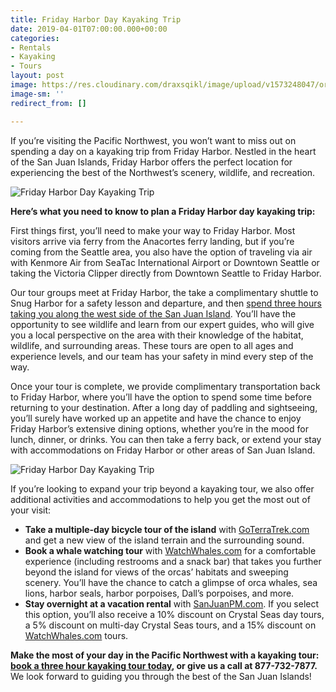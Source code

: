 ```yaml
---
title: Friday Harbor Day Kayaking Trip
date: 2019-04-01T07:00:00.000+00:00
categories:
- Rentals
- Kayaking
- Tours
layout: post
image: https://res.cloudinary.com/draxsqikl/image/upload/v1573248047/orca-territory-1_wvqgpa.jpg
image-sm: ''
redirect_from: []

---
```

If you’re visiting the Pacific Northwest, you won’t want to miss out on spending a day on a kayaking trip from Friday Harbor. Nestled in the heart of the San Juan Islands, Friday Harbor offers the perfect location for experiencing the best of the Northwest’s scenery, wildlife, and recreation.

![Friday Harbor Day Kayaking Trip]({{site.baseurl}}/uploads/0019.jpg "Friday Harbor Day Kayaking Trip")

**Here’s what you need to know to plan a Friday Harbor day kayaking trip:**

First things first, you’ll need to make your way to Friday Harbor. Most visitors arrive via ferry from the Anacortes ferry landing, but if you’re coming from the Seattle area, you also have the option of traveling via air with Kenmore Air from SeaTac International Airport or Downtown Seattle or taking the Victoria Clipper directly from Downtown Seattle to Friday Harbor.

Our tour groups meet at Friday Harbor, the take a complimentary shuttle to Snug Harbor for a safety lesson and departure, and then [spend three hours taking you along the west side of the San Juan Island](https://www.crystalseas.com/cs-sj-tour-3hour.htm). You’ll have the opportunity to see wildlife and learn from our expert guides, who will give you a local perspective on the area with their knowledge of the habitat, wildlife, and surrounding areas. These tours are open to all ages and experience levels, and our team has your safety in mind every step of the way.

Once your tour is complete, we provide complimentary transportation back to Friday Harbor, where you’ll have the option to spend some time before returning to your destination. After a long day of paddling and sightseeing, you’ll surely have worked up an appetite and have the chance to enjoy Friday Harbor’s extensive dining options, whether you’re in the mood for lunch, dinner, or drinks. You can then take a ferry back, or extend your stay with accommodations on Friday Harbor or other areas of San Juan Island.

![Friday Harbor Day Kayaking Trip]({{site.baseurl}}/uploads/0030.jpg "Friday Harbor Day Kayaking Trip")

If you’re looking to expand your trip beyond a kayaking tour, we also offer additional activities and accommodations to help you get the most out of your visit:

* **Take a multiple-day bicycle tour of the island** with [GoTerraTrek.com](https://www.goterratrek.com/) and get a new view of the island terrain and the surrounding sound.
* **Book a whale watching tour** with [WatchWhales.com](https://www.watchwhales.com/) for a comfortable experience (including restrooms and a snack bar) that takes you further beyond the island for views of the orcas’ habitats and sweeping scenery. You’ll have the chance to catch a glimpse of orca whales, sea lions, harbor seals, harbor porpoises, Dall’s porpoises, and more.
* **Stay overnight at a vacation rental** with [SanJuanPM.com](https://www.sanjuanpm.com/). If you select this option, you’ll also receive a 10% discount on Crystal Seas day tours, a 5% discount on multi-day Crystal Seas tours, and a 15% discount on [WatchWhales.com](https://www.watchwhales.com/) tours.

**Make the most of your day in the Pacific Northwest with a kayaking tour:** [**book a three hour kayaking tour today**](https://www.crystalseas.com/cs-sj-tour-3hour.htm)**, or give us a call at 877-732-7877.** We look forward to guiding you through the best of the San Juan Islands!